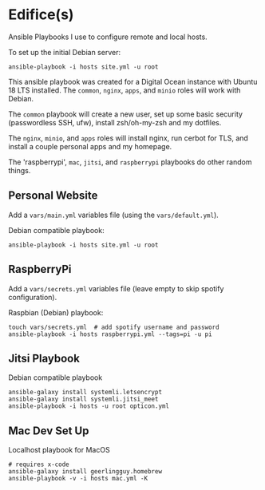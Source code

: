# Edifice(s)

Ansible Playbooks I use to configure remote and local hosts.

To set up the initial Debian server:

    ansible-playbook -i hosts site.yml -u root

This ansible playbook was created for a Digital Ocean instance with Ubuntu 18 LTS installed. The `common`, `nginx`, `apps`, and `minio` roles will work with Debian.

The `common` playbook will create a new user, set up some basic security (passwordless SSH, ufw), install zsh/oh-my-zsh and my dotfiles.

The `nginx`, `minio`, and `apps` roles will install nginx, run cerbot for TLS, and install a couple personal apps and my homepage.

The 'raspberrypi', `mac`, `jitsi`, and `raspberrypi` playbooks do other random things.

## Personal Website

Add a `vars/main.yml` variables file (using the `vars/default.yml`).

Debian compatible playbook:

    ansible-playbook -i hosts site.yml -u root

## RaspberryPi

Add a `vars/secrets.yml` variables file (leave empty to skip spotify configuration).

Raspbian (Debian) playbook:

    touch vars/secrets.yml  # add spotify username and password
    ansible-playbook -i hosts raspberrypi.yml --tags=pi -u pi

## Jitsi Playbook

Debian compatible playbook

    ansible-galaxy install systemli.letsencrypt
    ansible-galaxy install systemli.jitsi_meet
    ansible-playbook -i hosts -u root opticon.yml

## Mac Dev Set Up

Localhost playbook for MacOS

    # requires x-code
    ansible-galaxy install geerlingguy.homebrew
    ansible-playbook -v -i hosts mac.yml -K
